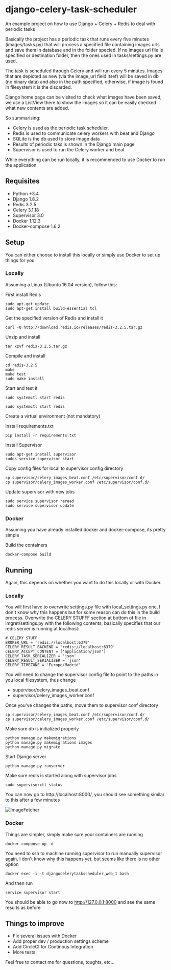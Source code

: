 # django-celery-task-scheduler
An example project on how to use Django + Celery + Redis to deal with periodic tasks

Basically the project has a periodic task that runs every five minutes (images/tasks.py) that will process 
a specified file containing images urls and save them in database and in the folder specied. If no images url
file is specified or destination folder, then the ones used in tasks/settings.py are used.

The task is scheduled through Celery and will run every 5 minutes. Images that are depicted as new (via the 
image_url field itsef) will be saved in db (no binary data) and also in the path specified, otherwise, if 
image is found in filesystem it is the discarded.

Django home page can be visited to check what images have been saved, we use a ListView there to show the 
images so it can be easily checked what new contents are added.

So summarising:

* Celery is used as the periodic task scheduler. 
* Redis is used to communicate celery workers with beat and Django
* SQLite is the db used to store image data
* Results of periodic taks is shown in the Django main page
* Supervisor is used to run the Celery worker and beat 

While everything can be run locally, it is recommended to use Docker to run the application

## Requisites

* Python +3.4
* Django 1.8.2
* Redis 3.2.5
* Celery 3.1.18
* Supervisor 3.0
* Docker 1.12.3
* Docker-compose 1.6.2

## Setup

You can either choose to install this locally or simply use Docker to set up things for you

### Locally

Assuming a Linux (Ubuntu 16.04 version), follow this:

First install Redis

```
sudo apt-get update
sudo apt-get install build-essential tcl
```

Get the specified version of Redis and install it

```
curl -O http://download.redis.io/releases/redis-3.2.5.tar.gz
```

Unzip and install

```
tar xzvf redis-3.2.5.tar.gz
```

Compile and install

```
cd redis-3.2.5
make
make test
sudo make install
```

Start and test it

```
sudo systemctl start redis
```

```
sudo systemctl start redis
```

Create a virtual environment (not mandatory)

Install requirements.txt

```
pip install -r requirements.txt
```

Install Supervisor

```
sudo apt-get install supervisor
sudos service supervisor start
```

Copy config files for local to supervisor config directory

```
cp supervisor/celery_images_beat.conf /etc/supervisor/conf.d/
cp supervisor/celery_images_worker.conf /etc/supervisor/conf.d/
```

Update supervisor with new jobs

```
sudo service supervisor reread
sudo service supervisor update
```

### Docker

Assuming you have already installed docker and docker-compose, its pretty simple

Build the containers

```
docker-compose build
```


## Running

Again, this depends on whether you want to do this locally or with Docker.

### Locally

You will first have to overwrite settings.py file with local_settings.py one, I don't know why this happens 
but for some reason can do this in the build process. Overwrite the CELERY STUFFF section at bottom of file 
in imgret/settings.py with the following contents, basically specifies that our redis server is running at 
localhost:

```
# CELERY STUFF
BROKER_URL = 'redis://localhost:6379'
CELERY_RESULT_BACKEND = 'redis://localhost:6379'
CELERY_ACCEPT_CONTENT = ['application/json']
CELERY_TASK_SERIALIZER = 'json'
CELERY_RESULT_SERIALIZER = 'json'
CELERY_TIMEZONE = 'Europe/Madrid'
```

You will need to change the supervisor config file to point to the paths in you local filesystem, thus change

* supervisor/celery_images_beat.conf
* supervisor/celery_images_worker.conf

Once you've changes the paths, move them to supervisor conf directory

```
cp supervisor/celery_images_beat.conf /etc/supervisor/conf.d/
cp supervisor/celery_images_worker.conf /etc/supervisor/conf.d/
```


Make sure db is initialized properly

```
python manage.py makemigrations
python manage.py makemigrations images
python manage.py migrate
```

Start Django server

```
python manage.py runserver
```

Make sure redis is started along with supervisor jobs

```
sudo supervisorctl status
```

You can now go to http://localhost:8000/, you should see something similar to this after a few minutes

![ImageFetcher](https://dl.dropboxusercontent.com/u/16504598/Selection_155.png)


### Docker

Things are simpler, simply make sure your containers are running

```
docker-componse up -d
```

You need to ssh to machine running supervisor to run manually supervisor again, I don't know why this happens 
yet, but seems like there is no other option

```
docker exec -i -t djangocelerytaskscheduler_web_1 bash
```

And then run 

```
service supervisor start
```

You should be able to go now to http://127.0.0.1:8000 and see the same results as before


## Things to improve

* Fix several issues with Docker
* Add proper dev / production settings scheme
* Add CircleCI for Continous Integration
* More tests

Feel free to contact me for questions, toughts, etc...
